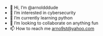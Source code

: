 - 👋 Hi, I’m @arnoldddude
- 👀 I’m interested in cybersecurity 
- 🌱 I’m currently learning python
- 💞️ I’m looking to collaborate on anything fun
- 📫 How to reach me arno9st@yahoo.com

<!---
arnoldddude/arnoldddude is a ✨ special ✨ repository because its `README.md` (this file) appears on your GitHub profile.
You can click the Preview link to take a look at your changes.
--->
